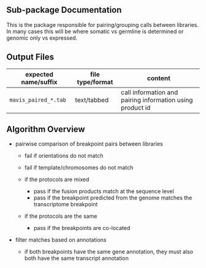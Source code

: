 Sub-package Documentation
----------------------------

This is the package responsible for pairing/grouping calls between libraries. In many cases
this will be where somatic vs germline is determined or genomic only vs expressed.

Output Files
--------------

| expected name/suffix   | file type/format | content                                                   |
| ---------------------- | ---------------- | --------------------------------------------------------- |
| ``mavis_paired_*.tab`` | text/tabbed      | call information and pairing information using product id |


Algorithm Overview
---------------------

- pairwise comparison of breakpoint pairs between libraries

    - fail if orientations do not match
    - fail if template/chromosomes do not match
    - if the protocols are mixed

        - pass if the fusion products match at the sequence level
        - pass if the breakpoint predicted from the genome matches the transcriptome breakpoint

    - if the protocols are the same

        - pass if the breakpoints are co-located

- filter matches based on annotations

    - if both breakpoints have the same gene annotation, they must also both have the same transcript annotation
